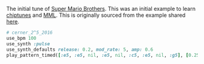 The initial tune of [Super Mario Brothers](https://en.wikipedia.org/wiki/Super_Mario_Bros.).
This was an initial example to learn [chiptunes](https://en.wikipedia.org/wiki/Chiptune) and
[MML](https://en.wikipedia.org/wiki/Music_Macro_Language). This is originally sourced from
the example shared [here](https://gist.github.com/xavriley/87ef7548039d1ee301bb).

```ruby
# cerner_2^5_2016
use_bpm 100
use_synth :pulse
use_synth_defaults release: 0.2, mod_rate: 5, amp: 0.6
play_pattern_timed([:e5, :e5, nil, :e5, nil, :c5, :e5, nil, :g5], [0.25])
```
